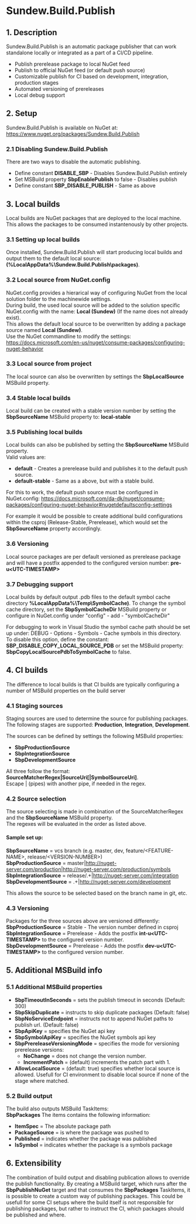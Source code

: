 # Sundew.Build.Publish

## **1. Description**
Sundew.Build.Publish is an automatic package publisher that can work standalone locally or integrated as a part of a CI/CD pipeline.
- Publish prerelease package to local NuGet feed
- Publish to official NuGet feed (or default push source)
- Customizable publish for CI based on development, integration, production stages
- Automated versioning of prereleases
- Local debug support

## **2. Setup**
Sundew.Build.Publish is available on NuGet at: https://www.nuget.org/packages/Sundew.Build.Publish

### **2.1 Disabling Sundew.Build.Publish**
There are two ways to disable the automatic publishing.
- Define constant **DISABLE_SBP** - Disables Sundew.Build.Publish entirely
- Set MSBuild property **SbpEnablePublish** to false - Disables publish
- Define constant **SBP_DISABLE_PUBLISH** - Same as above

## **3. Local builds**
Local builds are NuGet packages that are deployed to the local machine. This allows the packages to be consumed instantenously by other projects.

### **3.1 Setting up local builds**
Once installed, Sundew.Build.Publish will start producing local builds and output them to the default local source: **(%LocalAppData%\Sundew.Build.Publish\packages)**.

### **3.2 Local source from NuGet.config**
NuGet.config provides a hierarical way of configuring NuGet from the local solution folder to the machinewide settings.<br>
During build, the used local source will be added to the solution specific NuGet.config with the name: **Local (Sundew)** (If the name does not already exist).<br>
This allows the default local source to be overwritten by adding a package source named **Local (Sundew)**.<br/>
Use the NuGet commandline to modify the settings: https://docs.microsoft.com/en-us/nuget/consume-packages/configuring-nuget-behavior

### **3.3 Local source from project**
The local source can also be overwritten by settings the **SbpLocalSource** MSBuild property.

### **3.4 Stable local builds**
Local build can be created with a stable version number by setting the  **SbpSourceName** MSBuild property to: **local-stable**

### **3.5 Publishing local builds**
Local builds can also be published by setting the **SbpSourceName** MSBuild property.<br/>
Valid values are:
- **default** - Creates a prerelease build and publishes it to the default push source.
- **default-stable** - Same as a above, but with a stable build.

For this to work, the default push source must be configured in NuGet.config: https://docs.microsoft.com/da-dk/nuget/consume-packages/configuring-nuget-behavior#nugetdefaultsconfig-settings

For example it would be possible to create additional build configurations within the csproj (Release-Stable, Prerelease), which would set the **SbpSourceName** property accordingly.

### **3.6 Versioning**
Local source packages are per default versioned as prerelease package and will have a postfix appended to the configured version number: **pre-u&lt;UTC-TIMESTAMP&gt;**

### **3.7 Debugging support**
Local builds by default output .pdb files to the default symbol cache directory **%LocalAppData%\Temp\SymbolCache)**.
To change the symbol cache directory, set the **SbpSymbolCacheDir** MSBuild property or configure in NuGet.config under "config" - add - "symbolCacheDir"

For debugging to work in Visual Studio the symbol cache path should be set up under: DEBUG - Options - Symbols - Cache symbols in this directory.<br/>
To disable this option, define the constant: **SBP_DISABLE_COPY_LOCAL_SOURCE_PDB** or set the MSBuild property: **SbpCopyLocalSourcePdbToSymbolCache** to false.

## **4. CI builds**
The difference to local builds is that CI builds are typically configuring a number of MSBuild properties on the build server

### **4.1 Staging sources**
Staging sources are used to determine the source for publishing packages.<br>
The following stages are supported: **Production**, **Integration**, **Development**.

The sources can be defined by settings the following MSBuild properties:
- **SbpProductionSource**
- **SbpIntegrationSource**
- **SbpDevelopmentSource**

All three follow the format:
**SourceMatcherRegex|SourceUri[|SymbolSourceUri]**.<br>
Escape | (pipes) with another pipe, if needed in the regex.

### **4.2 Source selection**
The source selecting is made in combination of the SourceMatcherRegex and the **SbpSourceName** MSBuild property.<br>
The regexes will be evaluated in the order as listed above.

#### **Sample set up:**
**SbpSourceName** = vcs branch (e.g. master, dev, feature/&lt;FEATURE-NAME&gt;, release/&lt;VERSION-NUMBER&gt;)<br>
**SbpProductionSource** = master|http://nuget-server.com/production|http://nuget-server.com/production/symbols<br>
**SbpIntegrationSource** = release/.+|http://nuget-server.com/integration<br>
**SbpDevelopmentSource** = .+|http://nuget-server.com/development<br>

This allows the source to be selected based on the branch name in git, etc.

### **4.3 Versioning**
Packages for the three sources above are versioned differently:<br>
**SbpProductionSource** = Stable - The version number defined in csproj<br>
**SbpIntegrationSource** = Prerelease - Adds the postfix **int-u&lt;UTC-TIMESTAMP&gt;** to the configured version number.<br>
**SbpDevelopmentSource** = Prerelease - Adds the postfix **dev-u&lt;UTC-TIMESTAMP&gt;** to the configured version number.

## **5. Additional MSBuild info**
### **5.1 Additional MSBuild properties**
- **SbpTimeoutInSeconds** = sets the publish timeout in seconds (Default: 300)
- **SbpSkipDuplicate** = instructs to skip duplicate packages (Default: false)
- **SbpNoServiceEndpoint** = instructs not to append NuGet paths to publish url. (Default: false)
- **SbpApiKey** = specifies the NuGet api key
- **SbpSymbolApiKey** = specifies the NuGet symbols api key
- **SbpPrereleaseVersioningMode** = specifies the mode for versioning prerelease versions:
  - **NoChange** = does not change the version number.
  - **IncrementPatch** = (default) increments the patch part with 1.
- **AllowLocalSource** = (default: true) specifies whether local source is allowed. Usefull for CI environment to disable local source if none of the stage where matched.

### **5.2 Build output**
The build also outputs MSBuild TaskItems:<br> 
**SbpPackages**
The items contains the following information:
- **ItemSpec** = The absolute package path
- **PackageSource** = is where the package was pushed to
- **Published** = indicates whether the package was published
- **IsSymbol** = indicates whether the package is a symbols package

## **6. Extensibility**
The combination of build output and disabling publication allows to override the publish functionality. By creating a MSBuild target, which runs after the **SbpPublishNuGet** target and that consumes the **SbpPackages** TaskItems, it is possible to create a custom way of publishing packages. This could be usefull for some CI setups where the build itself is not responsible for publishing packages, but rather to instruct the CI, which packages should be published and where. 